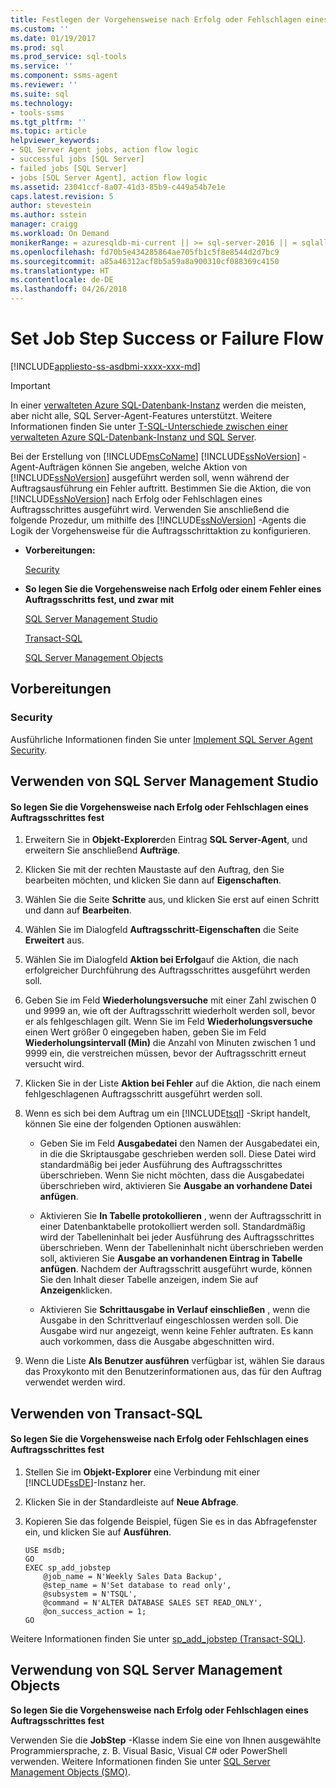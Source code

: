 ```yaml
---
title: Festlegen der Vorgehensweise nach Erfolg oder Fehlschlagen eines Auftragsschrittes | Microsoft-Dokumentation
ms.custom: ''
ms.date: 01/19/2017
ms.prod: sql
ms.prod_service: sql-tools
ms.service: ''
ms.component: ssms-agent
ms.reviewer: ''
ms.suite: sql
ms.technology:
- tools-ssms
ms.tgt_pltfrm: ''
ms.topic: article
helpviewer_keywords:
- SQL Server Agent jobs, action flow logic
- successful jobs [SQL Server]
- failed jobs [SQL Server]
- jobs [SQL Server Agent], action flow logic
ms.assetid: 23041ccf-8a07-41d3-85b9-c449a54b7e1e
caps.latest.revision: 5
author: stevestein
ms.author: sstein
manager: craigg
ms.workload: On Demand
monikerRange: = azuresqldb-mi-current || >= sql-server-2016 || = sqlallproducts-allversions
ms.openlocfilehash: fd70b5e434285864ae705fb1c5f8e8544d2d7bc9
ms.sourcegitcommit: a85a46312acf8b5a59a8a900310cf088369c4150
ms.translationtype: HT
ms.contentlocale: de-DE
ms.lasthandoff: 04/26/2018
---
```

# <a name="set-job-step-success-or-failure-flow"></a>Set Job Step Success or Failure Flow
[!INCLUDE[appliesto-ss-asdbmi-xxxx-xxx-md](../../includes/appliesto-ss-asdbmi-xxxx-xxx-md.md)]

> [!IMPORTANT]  
> In einer [verwalteten Azure SQL-Datenbank-Instanz](https://docs.microsoft.com/azure/sql-database/sql-database-managed-instance) werden die meisten, aber nicht alle, SQL Server-Agent-Features unterstützt. Weitere Informationen finden Sie unter [T-SQL-Unterschiede zwischen einer verwalteten Azure SQL-Datenbank-Instanz und SQL Server](https://docs.microsoft.com/azure/sql-database/sql-database-managed-instance-transact-sql-information#sql-server-agent).

Bei der Erstellung von [!INCLUDE[msCoName](../../includes/msconame_md.md)] [!INCLUDE[ssNoVersion](../../includes/ssnoversion_md.md)] -Agent-Aufträgen können Sie angeben, welche Aktion von [!INCLUDE[ssNoVersion](../../includes/ssnoversion_md.md)] ausgeführt werden soll, wenn während der Auftragsausführung ein Fehler auftritt. Bestimmen Sie die Aktion, die von [!INCLUDE[ssNoVersion](../../includes/ssnoversion_md.md)] nach Erfolg oder Fehlschlagen eines Auftragsschrittes ausgeführt wird. Verwenden Sie anschließend die folgende Prozedur, um mithilfe des [!INCLUDE[ssNoVersion](../../includes/ssnoversion_md.md)] -Agents die Logik der Vorgehensweise für die Auftragsschrittaktion zu konfigurieren.  
  
-   **Vorbereitungen:**  
  
    [Security](#Security)  
  
-   **So legen Sie die Vorgehensweise nach Erfolg oder einem Fehler eines Auftragsschritts fest, und zwar mit**  
  
    [SQL Server Management Studio](#SSMS)  
  
    [Transact-SQL](#TSQL)  
  
    [SQL Server Management Objects](#SMO)  
  
## <a name="before-you-begin"></a>Vorbereitungen  
  
### <a name="Security"></a>Security  
Ausführliche Informationen finden Sie unter [Implement SQL Server Agent Security](../../ssms/agent/implement-sql-server-agent-security.md).  
  
## <a name="SSMS"></a>Verwenden von SQL Server Management Studio  
  
#### <a name="to-set-job-step-success-or-failure-flow"></a>So legen Sie die Vorgehensweise nach Erfolg oder Fehlschlagen eines Auftragsschrittes fest  
  
1.  Erweitern Sie in **Objekt-Explorer**den Eintrag **SQL Server-Agent**, und erweitern Sie anschließend **Aufträge**.  
  
2.  Klicken Sie mit der rechten Maustaste auf den Auftrag, den Sie bearbeiten möchten, und klicken Sie dann auf **Eigenschaften**.  
  
3.  Wählen Sie die Seite **Schritte** aus, und klicken Sie erst auf einen Schritt und dann auf **Bearbeiten**.  
  
4.  Wählen Sie im Dialogfeld **Auftragsschritt-Eigenschaften** die Seite **Erweitert** aus.  
  
5.  Wählen Sie im Dialogfeld **Aktion bei Erfolg**auf die Aktion, die nach erfolgreicher Durchführung des Auftragsschrittes ausgeführt werden soll.  
  
6.  Geben Sie im Feld **Wiederholungsversuche** mit einer Zahl zwischen 0 und 9999 an, wie oft der Auftragsschritt wiederholt werden soll, bevor er als fehlgeschlagen gilt. Wenn Sie im Feld **Wiederholungsversuche** einen Wert größer 0 eingegeben haben, geben Sie im Feld **Wiederholungsintervall (Min)** die Anzahl von Minuten zwischen 1 und 9999 ein, die verstreichen müssen, bevor der Auftragsschritt erneut versucht wird.  
  
7.  Klicken Sie in der Liste **Aktion bei Fehler** auf die Aktion, die nach einem fehlgeschlagenen Auftragsschritt ausgeführt werden soll.  
  
8.  Wenn es sich bei dem Auftrag um ein [!INCLUDE[tsql](../../includes/tsql_md.md)] -Skript handelt, können Sie eine der folgenden Optionen auswählen:  
  
    -   Geben Sie im Feld **Ausgabedatei** den Namen der Ausgabedatei ein, in die die Skriptausgabe geschrieben werden soll. Diese Datei wird standardmäßig bei jeder Ausführung des Auftragsschrittes überschrieben. Wenn Sie nicht möchten, dass die Ausgabedatei überschrieben wird, aktivieren Sie **Ausgabe an vorhandene Datei anfügen**.  
  
    -   Aktivieren Sie **In Tabelle protokollieren** , wenn der Auftragsschritt in einer Datenbanktabelle protokolliert werden soll. Standardmäßig wird der Tabelleninhalt bei jeder Ausführung des Auftragsschrittes überschrieben. Wenn der Tabelleninhalt nicht überschrieben werden soll, aktivieren Sie **Ausgabe an vorhandenen Eintrag in Tabelle anfügen**. Nachdem der Auftragsschritt ausgeführt wurde, können Sie den Inhalt dieser Tabelle anzeigen, indem Sie auf **Anzeigen**klicken.  
  
    -   Aktivieren Sie **Schrittausgabe in Verlauf einschließen** , wenn die Ausgabe in den Schrittverlauf eingeschlossen werden soll. Die Ausgabe wird nur angezeigt, wenn keine Fehler auftraten. Es kann auch vorkommen, dass die Ausgabe abgeschnitten wird.  
  
9. Wenn die Liste **Als Benutzer ausführen** verfügbar ist, wählen Sie daraus das Proxykonto mit den Benutzerinformationen aus, das für den Auftrag verwendet werden wird.  
  
## <a name="TSQL"></a>Verwenden von Transact-SQL  
  
#### <a name="to-set-job-step-success-or-failure-flow"></a>So legen Sie die Vorgehensweise nach Erfolg oder Fehlschlagen eines Auftragsschrittes fest  
  
1.  Stellen Sie im **Objekt-Explorer** eine Verbindung mit einer [!INCLUDE[ssDE](../../includes/ssde_md.md)]-Instanz her.  
  
2.  Klicken Sie in der Standardleiste auf **Neue Abfrage**.  
  
3.  Kopieren Sie das folgende Beispiel, fügen Sie es in das Abfragefenster ein, und klicken Sie auf **Ausführen**.  
  
    ```  
    USE msdb;  
    GO  
    EXEC sp_add_jobstep  
        @job_name = N'Weekly Sales Data Backup',  
        @step_name = N'Set database to read only',  
        @subsystem = N'TSQL',  
        @command = N'ALTER DATABASE SALES SET READ_ONLY',   
        @on_success_action = 1;  
    GO  
    ```  
  
Weitere Informationen finden Sie unter [sp_add_jobstep (Transact-SQL)](http://msdn.microsoft.com/en-us/97900032-523d-49d6-9865-2734fba1c755).  
  
## <a name="SMO"></a>Verwendung von SQL Server Management Objects  
**So legen Sie die Vorgehensweise nach Erfolg oder Fehlschlagen eines Auftragsschrittes fest**  
  
Verwenden Sie die **JobStep** -Klasse indem Sie eine von Ihnen ausgewählte Programmiersprache, z. B. Visual Basic, Visual C# oder PowerShell verwenden. Weitere Informationen finden Sie unter [SQL Server Management Objects (SMO)](http://msdn.microsoft.com/library/ms162169.aspx).  
  
